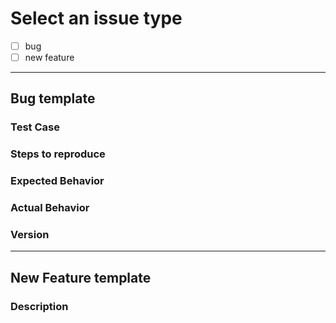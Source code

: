 # Select an issue type

- [ ] bug
- [ ] new feature

---

## Bug template

### Test Case


### Steps to reproduce


### Expected Behavior


### Actual Behavior


### Version


---

## New Feature template

### Description
